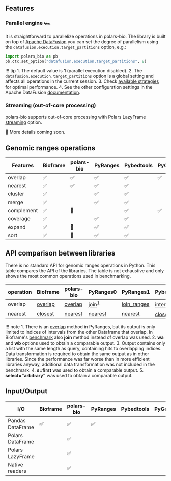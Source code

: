 ## Features

### Parallel engine 🏎️
It is straightforward to parallelize operations in polars-bio. The library is built on top of [Apache DataFusion](https://datafusion.apache.org/)  you can set
the degree of parallelism using the `datafusion.execution.target_partitions` option, e.g.:
```python
import polars_bio as pb
pb.ctx.set_option("datafusion.execution.target_partitions", 8)
```
!!! tip
    1. The default value is **1** (parallel execution disabled).
    2. The `datafusion.execution.target_partitions` option is a global setting and affects all operations in the current session.
    3. Check [available strategies](performance.md#parallel-execution-and-scalability) for optimal performance.
    4. See  the other configuration settings in the Apache DataFusion [documentation](https://datafusion.apache.org/user-guide/configs.html).


### Streaming (out-of-core processing)
polars-bio supports out-of-core processing with Polars LazyFrame [streaming](https://docs.pola.rs/user-guide/concepts/_streaming/) option.

:construction:
More details coming soon.
## Genomic ranges operations

| Features     | Bioframe           | polars-bio         | PyRanges           | Pybedtools          | PyGenomics         | GenomicRanges      |
|--------------|--------------------|--------------------|--------------------|---------------------|--------------------|--------------------|
| overlap      | :white_check_mark: | :white_check_mark: | :white_check_mark: | :white_check_mark:  | :white_check_mark: | :white_check_mark: |
| nearest      | :white_check_mark: | :white_check_mark: | :white_check_mark: | :white_check_mark:  |                    | :white_check_mark: |
| cluster      | :white_check_mark: |                    | :white_check_mark: | :white_check_mark:  |                    |                    |
| merge        | :white_check_mark: |                    | :white_check_mark: | :white_check_mark:  |                    | :white_check_mark: |
| complement   | :white_check_mark: | :construction:     |                    | :white_check_mark:  | :white_check_mark: |                    |
| coverage     | :white_check_mark: |                    | :white_check_mark: | :white_check_mark:  |                    | :white_check_mark: |
| expand       | :white_check_mark: | :construction:     | :white_check_mark: | :white_check_mark:  |                    | :white_check_mark: |
| sort         | :white_check_mark: | :construction:     | :white_check_mark: | :white_check_mark:  |                    | :white_check_mark: |

## API comparison between libraries
There is no standard API for genomic ranges operations in Python.
This table compares the API of the libraries. The table is not exhaustive and only shows the most common operations used in benchmarking.

|operation| Bioframe                                                                                       | polars-bio                                                             | PyRanges0                                                                                                        | PyRanges1                                                                                                     | Pybedtools                                                                                                                                    | GenomicRanges                                                                                                                                      |
|---------|------------------------------------------------------------------------------------------------|------------------------------------------------------------------------|------------------------------------------------------------------------------------------------------------------|---------------------------------------------------------------------------------------------------------------|-----------------------------------------------------------------------------------------------------------------------------------------------|----------------------------------------------------------------------------------------------------------------------------------------------------|
|overlap  | [overlap](https://bioframe.readthedocs.io/en/latest/api-intervalops.html#bioframe.ops.overlap) | [overlap](https://biodatageeks.org/polars-bio/api/#polars_bio.overlap) | [join](https://pyranges.readthedocs.io/en/latest/autoapi/pyranges/index.html#pyranges.PyRanges.join)<sup>1</sup> | [join_ranges](https://pyranges1.readthedocs.io/en/latest/pyranges_objects.html#pyranges.PyRanges.join_ranges) | [intersect](https://bedtools.readthedocs.io/en/latest/content/tools/intersect.html?highlight=intersect#usage-and-option-summary)<sup>2</sup>  | [find_overlaps](https://biocpy.github.io/GenomicRanges/api/genomicranges.html#genomicranges.GenomicRanges.GenomicRanges.find_overlaps)<sup>3</sup> |
|nearest  | [closest](https://bioframe.readthedocs.io/en/latest/api-intervalops.html#bioframe.ops.closest) | [nearest](https://biodatageeks.org/polars-bio/api/#polars_bio.nearest) | [nearest](https://pyranges.readthedocs.io/en/latest/autoapi/pyranges/index.html#pyranges.PyRanges.nearest)       | [nearest](https://pyranges1.readthedocs.io/en/latest/pyranges_objects.html#pyranges.PyRanges.nearest)         | [closest](https://daler.github.io/pybedtools/autodocs/pybedtools.bedtool.BedTool.closest.html#pybedtools.bedtool.BedTool.closest)<sup>4</sup> | [nearest](https://biocpy.github.io/GenomicRanges/api/genomicranges.html#genomicranges.GenomicRanges.GenomicRanges.nearest)<sup>5</sup>             |

!!! note
    1. There is an [overlap](https://pyranges.readthedocs.io/en/latest/autoapi/pyranges/index.html#pyranges.PyRanges.overlap) method in PyRanges, but its output is only limited to indices of intervals from the other Dataframe that overlap.
    In Bioframe's [benchmark](https://bioframe.readthedocs.io/en/latest/guide-performance.html#vs-pyranges-and-optionally-pybedtools) also **join** method instead of overlap was used.
    2. **wa** and **wb** options used to obtain a comparable output.
    3. Output contains only a list with the same length as query, containing hits to overlapping indices. Data transformation is required to obtain the same output as in other libraries.
    Since the performance was far worse than in more efficient libraries anyway, additional data transformation was not included in the benchmark.
    4. **s=first** was used to obtain a comparable output.
    5. **select="arbitrary"** was used to obtain a comparable output.

## Input/Output
| I/O              | Bioframe           | polars-bio             | PyRanges           | Pybedtools | PyGenomics | GenomicRanges          |
|------------------|--------------------|------------------------|--------------------|------------|------------|------------------------|
| Pandas DataFrame | :white_check_mark: | :white_check_mark:     | :white_check_mark: |            |            | :white_check_mark:     |
| Polars DataFrame |                    | :white_check_mark:     |                    |            |            | :white_check_mark:     |
| Polars LazyFrame |                    | :white_check_mark:     |                    |            |            |                        |
| Native readers   |                    | :white_check_mark:     |                    |            |            |                        |
